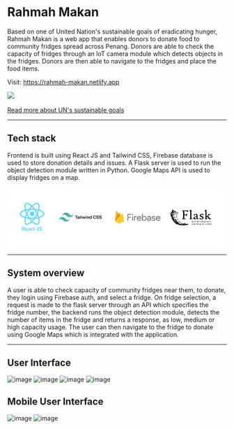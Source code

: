 # Rahmah Makan

Based on one of United Nation's sustainable goals of eradicating hunger, Rahmah Makan is a web app that enables donors to 
donate food to community fridges spread across Penang. Donors are able to check the capacity of fridges through an IoT camera module which detects objects in the fridges. Donors are then able to navigate to the fridges and place the food items.

Visit: https://rahmah-makan.netlify.app

<img src="https://www.un.org/sustainabledevelopment/wp-content/uploads/2019/08/E_SDG_logo_UN_emblem_square_trans_WEB.png" width="150">

[Read more about UN's sustainable goals](https://sdgs.un.org/goals)


---


## Tech stack

Frontend is built using React JS and Tailwind CSS, Firebase database is used to store donation details and issues. A Flask server is used to run the object detection module written in Python. Google Maps API is used to display fridges on a map.

<img src="https://raw.githubusercontent.com/h4mmad/rahmah-makan/main/src/images/Group%201.png" width="600">

---

## System overview

A user is able to check capacity of community fridges near them, to donate, they login using Firebase auth, and select a fridge. On fridge selection, a request is made to the flask server through an API which specifies the fridge number, the backend runs the object detection module, detects the number of items in the fridge and returns a response, as low, medium or high capacity usage. The user can then navigate to the fridge to donate using Google Maps which is integrated with the application.


---

## User Interface

![image](https://user-images.githubusercontent.com/55020862/218257114-9702098b-6fb4-4841-a05b-5c7ba73e936a.png)
![image](https://user-images.githubusercontent.com/55020862/218256991-1935063e-dfee-400c-871d-1d3ac404cdaf.png)
![image](https://user-images.githubusercontent.com/55020862/218257031-0b6a88b7-6cc7-42a9-bfb6-0546dbeb6851.png)
![image](https://user-images.githubusercontent.com/55020862/218257381-f7c478b0-d0f3-46af-aeb7-92d5bf323ee1.png)

## Mobile User Interface

![image](https://user-images.githubusercontent.com/55020862/218257592-4657e9b7-46dc-4160-8230-2e667df95069.png)
![image](https://user-images.githubusercontent.com/55020862/218257541-d8b40e09-d529-42ee-aadc-f631607de742.png)


